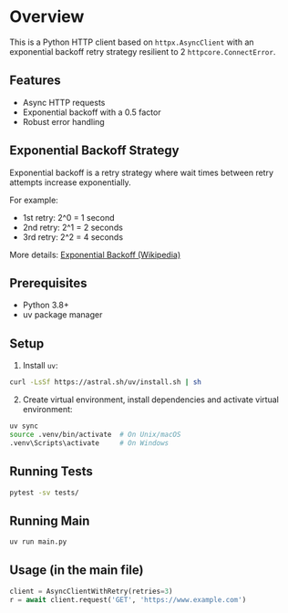 # Overview

This is a Python HTTP client based on `httpx.AsyncClient` with an exponential backoff retry strategy resilient to 2 `httpcore.ConnectError`.

## Features

- Async HTTP requests
- Exponential backoff with a 0.5 factor
- Robust error handling

## Exponential Backoff Strategy

Exponential backoff is a retry strategy where wait times between retry attempts increase exponentially.

For example:

- 1st retry: 2^0 = 1 second
- 2nd retry: 2^1 = 2 seconds
- 3rd retry: 2^2 = 4 seconds

More details: [Exponential Backoff (Wikipedia)](https://en.wikipedia.org/wiki/Exponential_backoff)

## Prerequisites

- Python 3.8+
- uv package manager

## Setup

1. Install `uv`:

```bash
curl -LsSf https://astral.sh/uv/install.sh | sh
```

2. Create virtual environment, install dependencies and activate virtual environment:

```bash
uv sync
source .venv/bin/activate  # On Unix/macOS
.venv\Scripts\activate     # On Windows
```

## Running Tests

```bash
pytest -sv tests/
```

## Running Main

```bash
uv run main.py
```

## Usage (in the main file)

```python
client = AsyncClientWithRetry(retries=3)
r = await client.request('GET', 'https://www.example.com')
```
